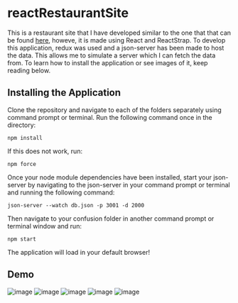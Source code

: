 # reactRestaurantSite

This is a restaurant site that I have developed similar to the one that that can be found [here](https://github.com/MaazMakrod/restaurantSite), howeve, it is made using React and ReactStrap. To develop this application, redux was used and a json-server has been made to host the data. This allows me to simulate a server which I can fetch the data from. To learn how to install the application or see images of it, keep reading below.

## Installing the Application

Clone the repository and navigate to each of the folders separately using command prompt or terminal. Run the following command once in the directory:

```npm install```

If this does not work, run:

```npm force```

Once your node module dependencies have been installed, start your json-server by navigating to the json-server in your command prompt or terminal and running the following command:

```json-server --watch db.json -p 3001 -d 2000```

Then navigate to your confusion folder in another command prompt or terminal window and run:

```npm start```

The application will load in your default browser!

## Demo

![image](https://user-images.githubusercontent.com/67477587/127752343-4a0168d5-e8e9-40d1-8936-acfdba278d6f.png)
![image](https://user-images.githubusercontent.com/67477587/127752355-416e9dd3-970b-42e8-a4c2-7591e147f730.png)
![image](https://user-images.githubusercontent.com/67477587/127752364-3e99f389-6a9d-4420-8a59-523da675bb2d.png)
![image](https://user-images.githubusercontent.com/67477587/127752368-da2d6378-bc47-4e8a-b215-069e01c7d992.png)
![image](https://user-images.githubusercontent.com/67477587/127752373-0b9799e2-3803-4871-b06e-a663a9e477c8.png)
